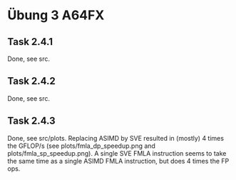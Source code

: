 # Übung 3 A64FX

## Task 2.4.1

Done, see src.

## Task 2.4.2

Done, see src.

## Task 2.4.3

Done, see src/plots. Replacing ASIMD by SVE resulted in (mostly) 4 times the GFLOP/s (see plots/fmla_dp_speedup.png and plots/fmla_sp_speedup.png). A single SVE FMLA instruction seems to take the same time as a single ASIMD FMLA instruction, but does 4 times the FP ops.